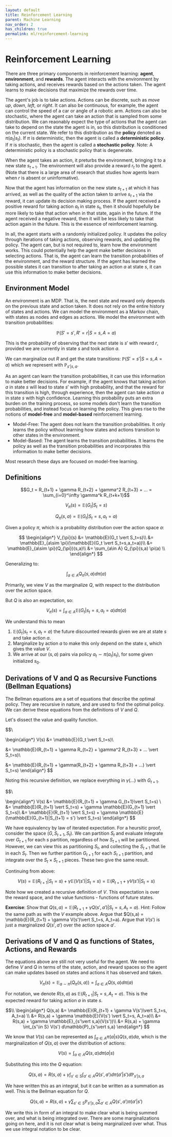 ```yaml
---
layout: default
title: Reinforcement Learning
parent: Machine Learning
nav_order: 2
has_children: true
permalink: ml/reinforcement-learning
---
```


# Reinforcement Learning

There are three primary components in reinforcement learning: **agent**, **environment**, and **rewards**. The agent interacts with the environment by taking actions, and receives rewards based on the actions taken. The agent learns to make decisions that maximize the rewards over time.

The agent's job is to take actions. Actions can be discrete, such as *move up*, *down*, *left*, or *right*. It can also be continuous, for example, the agent can control the speed of a car or angle of a robotic arm. Actions can also be stochastic, where the agent can take an action that is sampled from some distribution. We can reaonably expect the type of actions that the agent can take to depend on the state the agent is in, so this distribution is conditioned on the current state. We refer to this distribution as the **policy** denoted as $\pi(a_t \vert s_t)$. If $\pi$ is deterministic, then the agent is called a **deterministic policy**. If $\pi$ is stochastic, then the agent is called a **stochastic policy**. Note: A deterministic policy is a stochastic policy that is degenerate.

When the agent takes an action, it preturbs the environment, bringing it to a new state $s_{t+1}$. The environment will also provide a reward $r_{t}$ to the agent. (Note that there is a large area of research that studies how agents learn when $r$ is absent or uninformative). 

Now that the agent has information on the new state $s_{t+1}$ at which it has arrived, as well as the quality of the action taken to arrive $s_{t+1}$ via the reward, it can update its decision making process. If the agent received a positive reward for taking action $a_t$ in state $s_t$, then it should hopefully be more likely to take that action when in that state, again in the future. If the agent received a negative reward, then it will be less likely to take that action again in the future. This is the essence of reinforcement learning.

In all, the agent starts with a randomly initialized policy. It updates the policy through iterations of taking actions, observing rewards, and updating the policy. The agent can, but is not required to, learn how the environment works. This could potentially help the agent make better decisions in selecting actions. That is, the agent can learn the transition probabilities of the environment, and the reward structure. If the agent has learned the possible states it can transition to after taking an action $a$ at state $s$, it can use this information to make better decisions.

## Environment Model

An environment is an MDP. That is, the next state and reward only depends on the previous state and action taken. It does not rely on the entire history of states and actions. We can model the environment as a Markov chain, with states as nodes and edges as actions. We model the environment with transition probabilities:

$$
\mathbb{P}(S'=s', R'=r \vert S=s, A=a)
$$

This is the probability of observing that the next state is $s'$ with reward $r$, provided we are currently in state $s$ and took action $a$.

We can marginalize out $R$ and get the state transitions: $\mathbb{P}(S'=s'\vert S=s, A=a)$ which we represent with $\mathbb{P}_{s'\vert s,a}$. 

As an agent can learn the transition probabilities, it can use this information to make better decisions. For example, if the agent knows that taking action $a$ in state $s$ will lead to state $s'$ with high probability, and that the reward for this transition is high, through experience, then the agent can take action $a$ in state $s$ with high confidence. Learning this probability puts an extra burden on the training process, so some models don't learn the transition probabilities, and instead focus on learning the policy. This gives rise to the notions of **model-free** and **model-based** reinforcement learning.

- Model-Free: The agent does not learn the transition probabilities. It only learns the policy without learning how states and actions transition to other states in the environment.
- Model-Based: The agent learns the transition probabilities. It learns the policy as well as the transition probabilities and incorporates this information to make better decisions.

Most research these days are focused on model-free learning. 

## Definitions

$$G_t = R_{t+1} + \gamma R_{t+2} + \gamma^2 R_{t+3} + ... = \sum_{i=0}^\infty \gamma^k R_{t+k+1}$$

$$V_{\pi}(s) = \mathbb{E}(G_t \vert  S_t=s)$$

$$Q_{\pi}(s,a) = \mathbb{E}(G_t \vert  S_t = s, a_t=a)$$

Given a policy $\pi$, which is a probability distribution over the action space $a$:

$$
\begin{align*}
V_{\pi}(s) &= \mathbb{E}(G_t \vert S_t=s)\\
&= \mathbb{E}_{a\sim \pi}(\mathbb{E}(G_t \vert S_t=s,a_t=a))\\
&= \mathbb{E}_{a\sim \pi}(Q_{\pi})(s,a)\\
&= \sum_{a\in A} Q_{\pi}(s,a) \pi(a) \\
\end{align*}
$$

Generalizing to:

$$\int_{a\in A} Q_{\pi}(s,a) d\pi(a)$$

Primarily, we view $V$ as the marginalize $Q$, with respect to the distribution over the action space.

But $Q$ is also an expectation, so:

$$V_{\pi}(s) = \int_{a\in A} \mathbb{E}(G_t\vert s_t=s, a_t=a) d\pi(a)$$

We understand this to mean 

1. $\mathbb{E}(G_t \vert s_t=s, a_t=a)$ the future discounted rewards given we are at state $s$ and take action $a$.
2. Marginalize by action $a$ to make this only depend on the state $s$, which gives the value $V$. 
3. We arrive at our $(s,a)$ pairs via policy $a_t \sim \pi(a_t\vert s_t)$, for some given initialized $s_0$.

## Derivations of V and Q as Recursive Functions (Bellman Equations)

The Bellman equations are a set of equations that describe the optimal policy. They are recursive in nature, and are used to find the optimal policy. We can derive these equations from the definitions of $V$ and $Q$.

Let's dissect the value and quality function.

$$\\

\begin{align*}
V(s) &= \mathbb{E}(G_t \vert  S_t=s)\\

&= \mathbb{E}(R_{t+1} + \gamma R_{t+2} + \gamma^2 R_{t+3} + ... \vert  S_t=s)\\

&= \mathbb{E}(R_{t+1} + \gamma(R_{t+2} + \gamma R_{t+3} + ...) \vert  S_t=s)
\end{align*}
$$

Noting this recursive definition, we replace everything in $\gamma(...)$ with $G_{t+1}$.

$$\\

\begin{align*}
V(s) &= \mathbb{E}(R_{t+1} + \gamma G_{t+1}\vert S_t=s) \\
&= \mathbb{E}(R_{t+1} \vert  S_t=s) + \gamma \mathbb{E}(G_{t+1} \vert  S_t=s)\\
&= \mathbb{E}(R_{t+1} \vert  S_t=s) + \gamma \mathbb{E}(\mathbb{E}(G_{t+1}|S_{t+1} = s') \vert  S_t=s)
\end{align*}
$$

We have equivalency by law of iterated expectation. For a heursitic proof, consider the space $(G, S_{t+1}, S_t)$. We can partition $S_t$ and evaluate integrate over $G_{t+1}$ for each $s$ partition, regardless of how $S_{t+1}$ will be partitioned. However, we can view this as partitioning $S_t$, and collecting the $S_{t+1}$ that lie in each $S_t$. Then we further partition $G_{t+1}$ for each $S_{t+1}$ partition, and integrate over the $S_t \times S_{t+1}$ pieces. These two give the same result. 

Continuing from above:

$$V(s) = \mathbb{E}(R_{t+1} \vert  S_t=s) + \gamma \mathbb{E}(V(s') \vert  S_t=s) = \mathbb{E}(R_{t+1} + \gamma V(s')\vert S_t=s)$$

Note how we created a recursive definition of $V$. This expectation is over the reward space, and the value functions - functions of future states. 

**Exercise**: Show that $Q(s, a) = \mathbb{E}(R_{t+1} + \gamma Q(s',a')\vert S_t=s, A_t=a)$.
Hint: Follow the same path as with the $V$ example above. Argue that $Q(s,a) = \mathbb{E}(R_{t+1} + \gamma V(s')\vert S_t=s, A_t=a). Argue that $V(s')$ is just a marginalized $Q(s',a')$ over the action space $a'$.

## Derivations of V and Q as functions of States, Actions, and Rewards

The equations above are still not very useful for the agent. We need to define $V$ and $Q$ in terms of the state, action, and reward spaces so the agent can make updates based on states and actions it has observed and taken.

$$V_{\pi}(s) = \mathbb{E}_{a\sim \pi}(Q_\pi(s,a)) = \int_{a\in A} Q(s,a) d\pi(a)$$

For notation, we denote $R(s,a)$ as $\mathbb{E}(R_{t+1}\vert S_t=s, A_t=a)$. This is the expected reward for taking action $a$ in state $s$.

$$\\
\begin{align*}
Q(s,a) &= \mathbb{E}(R_{t+1} + \gamma V(s')\vert S_t=s, A_t=a) \\
&= R(s,a) + \gamma \mathbb{E}(V(s') \vert S_t=s, A_t=a)\\ 
&= R(s,a) + \gamma \mathbb{E}_{s'\vert s,a}(V(s'))\\ 
&= R(s,a) + \gamma \int_{s'\in S} V(s') d\mathbb{P}_{s'\vert s,a} 
\end{align*}
$$ 

We know that $V(s)$ can be represented as $\int_{a\in A} \pi(a\vert s)Q(s,a) da$, which is the marginalization of $Q(s,a)$ over the distribution of actions:

$$V(s) = \int_{a\in A} Q(s,a) d\pi(a\vert s)$$

Substituting this into the $Q$ equation:

$$Q(s,a) = R(s,a) + \gamma \int_{s'\in S} \int_{a'\in A} Q(s',a') d\pi(a'\vert s') d\mathbb{P}_{s'\vert s,a}$$

We have written this as an integral, but it can be written as a summation as well. This is the Bellman equation for $Q$.

$$Q(s,a) = R(s,a) + \gamma \sum_{s'\in S}\mathbb{P}_{s'\vert s,a} \sum_{a'\in A} Q(s',a') \pi(a'\vert s')$$

We write this in form of an integral to make clear what is being summed over, and what is being integrated over. There are some marginalizations going on here, and it is not clear what is being marginalized over what. Thus we use integral notation to be clear.





